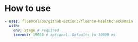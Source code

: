 # How to use

```yaml
- uses: fluencelabs/github-actions/fluence-healthcheck@main
  with:
    env: stage # required
    timeout: 15000 # optional. Defaults to 10000 ms
```
